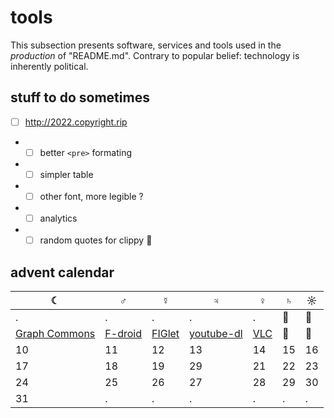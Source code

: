 # tools 

This subsection presents software, services and tools used in the *production* of "README.md". Contrary to popular belief: technology is inherently political.

## stuff to do sometimes
* [ ] http://2022.copyright.rip
* * [ ] better `<pre>` formating
* * [ ] simpler table
* * [ ] other font, more legible ?
* * [ ] analytics
* * [ ] random quotes for clippy 📎

## advent calendar

| ☾ | ♂ | ☿ | ♃ | ♀ | ♄ | ☼ |
| - | - | - | - | - | - | - |
| . | . | . | . | . | 🙊 | 🙉 |  
|[Graph Commons](http://2022.copyright.rip/#graphcommons)|[F-droid](http://2022.copyright.rip/#f-droid)|[FIGlet](http://2022.copyright.rip/#figlet)| [youtube-dl](http://2022.copyright.rip/#youtube-dl)|[VLC](http://2022.copyright.rip/#vlc) | 🙈 | 🙊 |  
| 10 | 11 | 12 | 13 | 14 | 15 | 16 |  
| 17 | 18 | 19 | 29 | 21 | 22 | 23 |  
| 24 | 25 | 26 | 27 | 28 | 29 | 30 |  
| 31 | . | . | . | . | . | . |  
